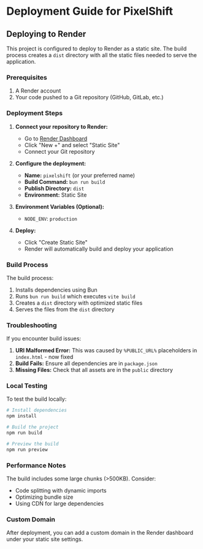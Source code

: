 # Deployment Guide for PixelShift

## Deploying to Render

This project is configured to deploy to Render as a static site. The build process creates a `dist` directory with all the static files needed to serve the application.

### Prerequisites

1. A Render account
2. Your code pushed to a Git repository (GitHub, GitLab, etc.)

### Deployment Steps

1. **Connect your repository to Render:**
   - Go to [Render Dashboard](https://dashboard.render.com)
   - Click "New +" and select "Static Site"
   - Connect your Git repository

2. **Configure the deployment:**
   - **Name:** `pixelshift` (or your preferred name)
   - **Build Command:** `bun run build`
   - **Publish Directory:** `dist`
   - **Environment:** Static Site

3. **Environment Variables (Optional):**
   - `NODE_ENV`: `production`

4. **Deploy:**
   - Click "Create Static Site"
   - Render will automatically build and deploy your application

### Build Process

The build process:
1. Installs dependencies using Bun
2. Runs `bun run build` which executes `vite build`
3. Creates a `dist` directory with optimized static files
4. Serves the files from the `dist` directory

### Troubleshooting

If you encounter build issues:

1. **URI Malformed Error:** This was caused by `%PUBLIC_URL%` placeholders in `index.html` - now fixed
2. **Build Fails:** Ensure all dependencies are in `package.json`
3. **Missing Files:** Check that all assets are in the `public` directory

### Local Testing

To test the build locally:

```bash
# Install dependencies
npm install

# Build the project
npm run build

# Preview the build
npm run preview
```

### Performance Notes

The build includes some large chunks (>500KB). Consider:
- Code splitting with dynamic imports
- Optimizing bundle size
- Using CDN for large dependencies

### Custom Domain

After deployment, you can add a custom domain in the Render dashboard under your static site settings. 